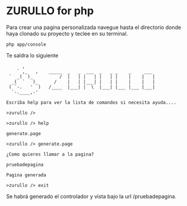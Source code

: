 # ZURULLO for php

Para crear una pagina personalizada navegue hasta el directorio donde haya clonado su proyecto y teclee en su terminal.

    php app/console

Te saldra lo siguiente

          ,                                                               
 	    ` ,_   ,    _____  _   _  ___  _   _ _    _     ___
 	 `  _(  )_          /  |   | |   | |   | |    |    |   |
 	  _(  `   )_      /    |   | |___| |   | |    |    |   |
 	 ( `-.   '  )   /____  |___| |  \  |___| |___ |___ |___|
 	  `-.____,-'
                                                                                                                                            
    Escriba help para ver la lista de comandos si necesita ayuda....
                                                                                                                                                 
    >zurullo />
 
    >zurullo /> help
                  
    generate.page
                  
    >zurullo /> generate.page
                  
    ¿Como quieres llamar a la pagina?
                  
    pruebadepagina
                  
    Pagina generada 
                  
    >zurullo /> exit

Se habrá generado el controlador y vista bajo la url /pruebadepagina.




